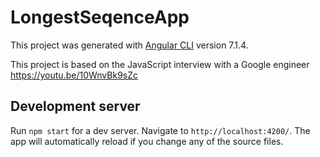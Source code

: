 # LongestSeqenceApp

This project was generated with [Angular CLI](https://github.com/angular/angular-cli) version 7.1.4.

This project is based on the JavaScript interview with a Google engineer https://youtu.be/10WnvBk9sZc

## Development server

Run `npm start` for a dev server. Navigate to `http://localhost:4200/`. The app will automatically reload if you change any of the source files.

